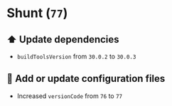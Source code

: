 # Shunt (`77`)
## :arrow_up: Update dependencies
* `buildToolsVersion` from `30.0.2` to `30.0.3`
## :wrench: Add or update configuration files
* Increased `versionCode` from `76` to `77` 
